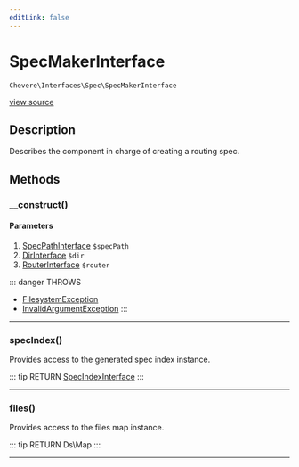 ```yaml
---
editLink: false
---
```


# SpecMakerInterface

`Chevere\Interfaces\Spec\SpecMakerInterface`

[view source](https://github.com/chevere/chevere/blob/master/src/Chevere/Interfaces/Spec/SpecMakerInterface.php)

## Description

Describes the component in charge of creating a routing spec.

## Methods

### __construct()

#### Parameters

1. [SpecPathInterface](./SpecPathInterface.md) `$specPath`
2. [DirInterface](../Filesystem/DirInterface.md) `$dir`
3. [RouterInterface](../Router/RouterInterface.md) `$router`

::: danger THROWS
- [FilesystemException](../../Exceptions/Filesystem/FilesystemException.md) 
- [InvalidArgumentException](../../Exceptions/Core/InvalidArgumentException.md) 
:::

---

### specIndex()

Provides access to the generated spec index instance.

::: tip RETURN
[SpecIndexInterface](./SpecIndexInterface.md)
:::

---

### files()

Provides access to the files map instance.

::: tip RETURN
Ds\Map
:::

---
